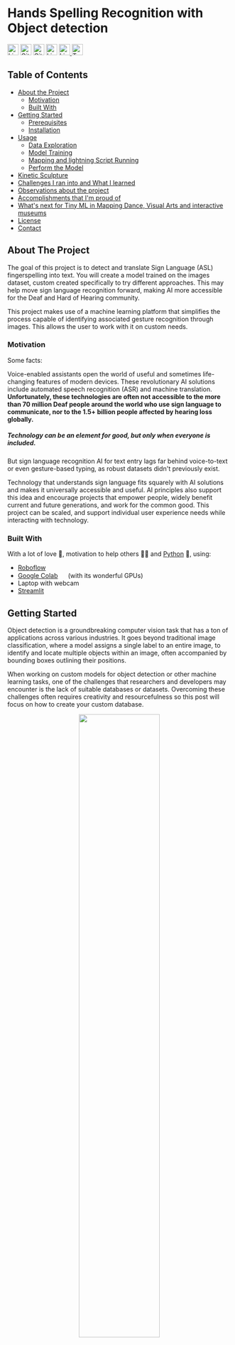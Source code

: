 <!--
*** Thanks for checking out this README Template. If you have a suggestion that would
*** make this better, please fork the tinyml-mapping-backlight and create a pull request or simply open
*** an issue with the tag "suggest".
*** Thanks again! Now go create something AMAZING! :D
***
***
***
*** To avoid retyping too much info. Do a search and replace for the following:
*** fullmakeralchemist, tinyml-mapping-backlight, twitter_handle
-->

<!--#     The TensorFlow Microcontroller Challenge    -->
   <h1>Hands Spelling Recognition with Object detection</h1>

<!-- PROJECT LOGO -->
<!--
<br />
<p align="center">
  <a href="https://github.com/fullmakeralchemist/tinyml-mapping-backlight">
    <img src="assets/logo.png" alt="Logo" width="720">
  </a>
  <br />
  -->

  <img src="https://img.shields.io/github/languages/top/fullmakeralchemist/tinyml-mapping-backlight?style=for-the-badge" alt="License" height="25">
  <img src="https://img.shields.io/github/repo-size/fullmakeralchemist/tinyml-mapping-backlight?style=for-the-badge" alt="GitHub repo size" height="25">
  <img src="https://img.shields.io/github/last-commit/fullmakeralchemist/tinyml-mapping-backlight?style=for-the-badge" alt="GitHub last commit" height="25">
  <img src="https://img.shields.io/github/license/fullmakeralchemist/tinyml-mapping-backlight?style=for-the-badge" alt="License" height="25">

  <a href="https://www.linkedin.com/in/fullmakeralchemist/">
    <img src="https://img.shields.io/badge/-LinkedIn-black.svg?style=for-the-badge&logo=linkedin&colorB=555" alt="LinkedIn" height="25">
  </a>
  <a href="https://twitter.com/makeralchemist/">
    <img src="https://img.shields.io/twitter/follow/makeralchemist?label=Twitter&logo=twitter&style=for-the-badge" alt="Twitter" height="25">
  </a>
  <!--
   <h3 align="center">Tiny ML in Mapping Dance, Visual Arts and interactive museums</h3>
  <p align="center">
    Because Art Inspired Technology, Technology Inspired Art
    <br />
    <a href="https://experiments.withgoogle.com/mapping-dance"><strong>View the project»</strong></a>
    <br />
  </p>
  <p align="center">
  <a href="https://experiments.withgoogle.com/mapping-dance">
    <img src="assets/TFChallengeWinners.png" alt="Logo" width="720">
  </a>
  </p>
  <br />
</p>
<br />
-->

<!-- TABLE OF CONTENTS -->
## Table of Contents

* [About the Project](#about-the-project)
  * [Motivation](#motivation)
  * [Built With](#built-with)
* [Getting Started](#getting-started)
  * [Prerequisites](#prerequisites)
  * [Installation](#installation)
* [Usage](#usage)
  * [Data Exploration](#data-exploration)
  * [Model Training](#model-training)
  * [Mapping and lightning Script Running](#mapping-and-lightning-script-running)
  * [Perform the Model](#perform-the-model)
* [Kinetic Sculpture](#kinetic-sculpture)
* [Challenges I ran into and What I learned](#challenges-i-ran-into-and-what-i-learned)
* [Observations about the project](#observations-about-the-project)
* [Accomplishments that I'm proud of](#accomplishments-that-im-proud-of)
* [What's next for Tiny ML in Mapping Dance, Visual Arts and interactive museums](##whats-next-for-tiny-ml-in-mapping-dance-visual-arts-and-interactive-museums)
* [License](#license)
* [Contact](#contact)

<!-- ABOUT THE PROJECT -->
## About The Project

<!-- [![Tiny ML in Mapping Dance](https://i9.ytimg.com/vi/3YUVTDTo-Zk/mq1.jpg?sqp=CNTs2IcG&rs=AOn4CLBiPsvQ2bGNVZvn_j-nJXj8d81hLA)](https://www.youtube.com/watch?v=3YUVTDTo-Zk) -->

The goal of this project is to detect and translate Sign Language (ASL) fingerspelling into text. You will create a model trained on the images dataset, custom created specifically to try different approaches. This may help move sign language recognition forward, making AI more accessible for the Deaf and Hard of Hearing community.

This project makes use of a machine learning platform that simplifies the process capable of identifying associated gesture recognition through images. This allows the user to work with it on custom needs.

### Motivation

Some facts:

Voice-enabled assistants open the world of useful and sometimes life-changing features of modern devices. These revolutionary AI solutions include automated speech recognition (ASR) and machine translation. **Unfortunately, these technologies are often not accessible to the more than 70 million Deaf people around the world who use sign language to communicate, nor to the 1.5+ billion people affected by hearing loss globally.**

##### Technology can be an element for good, but only when everyone is included.

But sign language recognition AI for text entry lags far behind voice-to-text or even gesture-based typing, as robust datasets didn't previously exist.

Technology that understands sign language fits squarely with AI solutions and makes it universally accessible and useful. AI principles also support this idea and encourage projects that empower people, widely benefit current and future generations, and work for the common good. This project can be scaled, and support individual user experience needs while interacting with technology.

### Built With

With a lot of love 💖, motivation to help others 💪🏼 and [Python](https://www.python.org/) 🐍, using:

* [Roboflow](https://app.roboflow.com/)
* [Google Colab](https://colab.research.google.com/) <img src="https://colab.research.google.com/img/favicon.ico" width="15"> (with its wonderful GPUs)
* Laptop with webcam
* [Streamlit](https://streamlit.io/)


<!-- GETTING STARTED -->
## Getting Started

Object detection is a groundbreaking computer vision task that has a ton of applications across various industries. It goes beyond traditional image classification, where a model assigns a single label to an entire image, to identify and locate multiple objects within an image, often accompanied by bounding boxes outlining their positions.

When working on custom models for object detection or other machine learning tasks, one of the challenges that researchers and developers may encounter is the lack of suitable databases or datasets. Overcoming these challenges often requires creativity and resourcefulness so this post will focus on how to create your custom database.

<p align="center">
<img src="media/dog.png" width="60%">
</p>

### Part 1: Introduction and Setup for Roboflow
Welcome to Part 1 of our three-part tutorial series on Building Your Own Real-Time Object Detection App: Roboflow(YOLOv8) and Streamlit. In this series, we will walk you through the process of building an end-to-end object detection app that can identify objects from a photo. This web app was built only for images because we are using [share.streamlit.io](http://share.streamlit.io/) this is the Streamlit project hub where you can post your Streamlit projects free and it has a limit of 1 GB memory space for the app, there is a few libraries that cover a lot of that space so in another post or series I’ll add more about video and webcam functions to complement this app.

In Part 1, we will introduce the project, give you a demo of the app in action, and explain why I chose Roboflow and Streamlit for this project. We will also guide you through the setup process, including installing dependencies and creating the necessary files and directories.

By the end of this series, you will have the skills to build your own object detection app. So, let’s dive in!

#### Demo of the Object Detection App
This is the web app demo from the project that we are going to create and build together in the Streamlit share cloud. The app Object Detection will Upload an image on the WebApp and show detected objects.

#### Object Detection
Object detection is a computer vision solution that identifies instances of objects in visual media. Object detection scripts draw a bounding box around an instance of a detected object, paired with a label to represent the contents of the box. For example, a person in an image might be labeled “person” and a car might be labeled “vehicle”.

#### What is YOLOv8?
YOLOv8 is the newest state-of-the-art YOLO model that can be used for object detection, image classification, and instance segmentation tasks. YOLOv8 was developed by Ultralytics, this model is used in Roboflow.

#### Why Should I Use YOLOv8?
Here are a few main reasons why you should consider using YOLOv8 for your next computer vision project:

YOLOv8 has a high rate of accuracy measured by COCO and Roboflow 100.
YOLOv8 comes with a lot of developer-convenience features,an a well-structured Python package.
The labeling tool is easy to use and you don’t need to install a tool for that.
And last but not least is not difficult to run it also is faster than use a notebook with TensorFlow. In my case it takes 3 hours to train the model in Google Colab but with Roboflow it took me a few minutes.
Why Streamlit is a Good Choice for Building a ML App
Streamlit makes it easy to build web-based user interfaces for machine learning applications, enabling data scientists and developers to share their work with non-technical stakeholders.

Streamlit is an open-source framework that simplifies the process of building web applications in Python. And it has it’s own project cloud that makes really easy deploy your project.

Project Setup: Installing Dependencies and Creating Required Files and Directories
Before diving into the project, make sure you have the following dependencies installed on your system. In my case I’m a Windows user so everything in this tutorial is working for July 2023 in Windows 11.

For this project I have Python 3.11 but in Streamlit cloud only has the version 3.8 to 3.11 so I recommend using that range of versions and the Python packages that we will use will be PyTorch, Ultralytics and Streamlit. We can install these packages using pip into a separate virtual environment.

#### Creating Virtual Environment
When working on a Python project, it’s important to keep your dependencies separate from your global Python environment to prevent conflicts between different projects, especially with Pytorch.

Make sure you already have installed Python, VS code(or other IDE) and Git. Follow the next steps:

Create a new virtual environment by running the following command in the terminal after venv you can name as you wish your environment:


### Prerequisites

This is short list things you need to use the guide. 

* Python
* Git

Before installing the libraries in Raspberry Pi run the following code lines in the Raspberry Pi terminal:

```
sudo apt update
sudo apt upgrade
```
After updating and upgrading we will write the following command:

```
sudo pip3 install python-vlc
```

To install the Mosquitto Broker enter these next commands:

```
pi@raspberry:~ $ sudo apt install -y mosquitto mosquitto-clients
```

You’ll have to type Y and press Enter to confirm the installation. To make Mosquitto auto start on boot up enter:

```
pi@raspberry:~ $ sudo systemctl enable mosquitto.service
```
```
pi@raspberry:~ $  mosquitto -v
```
This returns the Mosquitto version that is currently running in your Raspberry Pi. It should be 1.5.X or above.

<center>
<img src="assets/mosquittov.png" width="60%">
</center>

#### Raspberry Pi IP Address & Paho Package

To use Mosquitto broker later on your projects, you’ll need your Raspberry Pi IP address. To retrieve your Raspberry Pi IP address, type the next command in your Terminal window:
```
pi@raspberry:~ $ hostname -I
```
<center>
<img src="assets/iprasp.png" width="60%">
</center>

The Paho package provides a client class which enables applications to connect to an MQTT broker to publish messages, and to subscribe to topics and receive published messages. In this project, the Python script is going to publish messages to the ESP8266 to turn the GPIOs on and off to control the lights.
To install paho-mqtt run the following command:

```
sudo pip install paho-mqtt
```

And those are the steps that we will follow to set up our Raspberry Pi. In any case, this specific setup can be seen in the corresponding [Raspberry_Script](https://github.com/fullmakeralchemist/tinyml-mapping-backlight/tree/master/Raspberry_Script) folder.

Now lets see the setup for the Arduino IDE

#### Setup Arduino IDE

To install the ESP8266 Board Package enter:

```
http://arduino.esp8266.com/stable/package_esp8266com_index.json
```
Into Additional Board Manager URLs field in the Arduino v1.6.4+ preferences.

<center>
<img src="assets/boardurl.png" width="60%">
</center>

Next, use the Board manager to install the ESP8266 package.

<center>
<img src="assets/boardmanager.png" width="60%">
</center>

After the install process, you should see that esp8266 package is marked INSTALLED. Close the Boards Manager window once the install process has completed.

Setup ESP8266 Support When you've restarted, select Adafruit Feather HUZZAH ESP8266  from the Tools->Board dropdown.

<center>
<img src="assets/dropdown.png" width="60%">
</center>

#### Getting the MQTT library for the ESP8266
For the ESP8266 to interact with the Raspberry Pi web server, you need to install the PubSubClient [library](https://github.com/knolleary/pubsubclient). This library provides a client for doing simple publish/subscribe messaging with a server that supports MQTT (basically allows your ESP8266 to talk with a Python web server).

##### Installing the Library
1. [Click here to download the PubSubClient library](https://github.com/knolleary/pubsubclient/archive/master.zip). You should have a .zip folder in your Downloads folder
2. Unzip the .zip folder and you should get pubsubclient-master folder
3. Rename your folder from pubsubclient-master to pubsubclient
4. Move the pubsubclient folder to your Arduino IDE installation libraries folder
5. Then, re-open your Arduino IDE

The library comes with a number of example sketches. See File > Examples > PubSubClient within the Arduino IDE software.

Finally, you can upload the full [sketch](https://github.com/fullmakeralchemist/tinyml-mapping-backlight/tree/master/ESP8266_Sketches/lightsmqtt) to your ESP8266 (replace with your SSID, password and RPi IP address **see the comments in the sketch**):

### Run the script


Clone the tinyml-mapping-backlight repo, download it or just copy and paste from the files from this repo:
bash
```
git clone https://github.com/fullmakeralchemist/tinyml-mapping-backlight
```

The simplest way is just using the Thonny IDE which is included with Raspberry Pi OS, Thonny comes with Python 3.6 built in, so you don’t need to install anything. Just open up the program, which you’ll find under Menu > Programming. It offers a lot of advanced features not currently available in the Python 3 (IDLE) program. Also you can follow my guide to install Visual Studio Code, but some libraries show some errors trying to run the script. So I recommend you to use the Thonny IDE.

<center>
<img src="assets/run.png" width="60%">
</center>

<!-- USAGE EXAMPLES -->
## Usage

### Data Exploration

The dataset used for this project was obtained from the capture_acc_gyro file, you can find it in the [Repository](https://github.com/fullmakeralchemist/tinyml-mapping-backlight/tree/master/Arduino_Sketches/capture_acc_gyro). This dataset records 119 x,y and z acceleration and gyroscope data from on-board IMU and prints it to the Serial Monitor for one second when the significant motion is detected and prints the data in CSV format. This data will be copied and pasted into a text file and this text fill will be saved as a CSV file. To be uploaded to the Google Collab [Notebook](https://github.com/fullmakeralchemist/tinyml-mapping-backlight/blob/master/notebook/tinyml_Gesture.ipynb) to train.
<center>
<img src="assets/5.png" width="60%">
</center>

### Model Training

After reading Tiny ML Machine Learning with TensorFlow Lite on Arduino and Ultra-Low-Power Microcontrollers, I found this [resource](https://github.com/arduino/ArduinoTensorFlowLiteTutorials/) that helped me a lot to just focus on making some tests with different movements, training and testing with the Arduino board.

<center>
<img src="assets/4.png" width="60%">
</center>

As part of the project development I have implemented the proposed model using Tensorflow 2.0. For training I used the previously mentioned CSV files obtained from Arduino on a Google Colab environment using GPUs. So far the model was trained for 600 epochs using a batch size of 64. The training history can be seen in the following graphs:

<center>
<img src="assets/6.png" width="60%">
</center>

Although the results may not seem quite good, the model has achieved an accuracy value of 0.9149 on the validation dataset with 600 training epochs, with a record of at least 20 repeats of the movement recorded with the arduino capture file, also I try with 30 and 40 reparts, with more repetitions of the movement gets a better result, the problem is it gets tired repeat a movement so many times. We can get a general idea of the model performance in the arduino [TinyIMU file](https://github.com/fullmakeralchemist/tinyml-mapping-backlight/tree/master/Arduino_Sketches) running the model printing the **line data.f[i] in the loop through the output tensor values from the model**.

The trained model architecture, quantized model with tflite and encoded the Model in an Arduino Header File(for the deployment in the Arduino board) can be found in the model folder. Finally, if you want to re-train the model and verify the results on your own, you have to upload the csv files found in this [folder](https://github.com/fullmakeralchemist/tinyml-mapping-backlight/tree/master/CSV_Files).

### Mapping and lightning Script Running

<center>
<img src="assets/Mapping_Dance_Hero.gif" width="60%">
</center>

The script is the base of interaction for the player of mapping and lightning during the movements made. 
The script has been entirely developed with Python on top of a VLC and MQTT integration, for a more intuitive and synchronous interaction. The script serves a real-time player, and lightning activation is served through the trained model that is deployed on the Arduino Nano 33 BLE Sense, which sends the data by serial connection to a ESP8266 board wireless using the MQTT broker. The script has to be changed on the line using the IP from the Raspberry to access the remote control of the lights and if the media is differente will have to be changed the path and the file name. I added the media that I used for this project on this [link](https://drive.google.com/drive/folders/1uIEMpqL8vLfNuTHD6CSaq_Hc-jH8DiS8?usp=sharing).

<center>
<img src="assets/7.png" width="60%">
</center>

### Perform the Model

The following image illustrates a general idea of the model working with the Raspberry Pi and the ESP8266 :

<center>
<img src="assets/8.png" width="60%">
</center>

Once that model has been trained, saved, quantized, encoded in an Arduino Header File to use in an Arduino Nano 33 BLE Sense and downloaded, the model has been ported into a TinyIMU Ino file. The Arduino connects directly to the Raspberry, then the lights mqtt ino file is uploaded to the ESP8266 board. We can run the script to run the animation on the projector and activate the lights as the deployed model predicts ([Raspberry Pi Script](https://github.com/fullmakeralchemist/tinyml-mapping-backlight/tree/master/Raspberry_Script) **Beforre runing the script make sure that the path on the script condition is right**).

The script that serves as the interface between the Raspberry Pi, Arduino and the ESP8266 BOARD is capable of printing the state of the VLC player as well as the MQTT connection don’t need the internet connection, just connected to the same router that is connected the ESP8266 board and the Arduno also can works on a hotspot in a smartphone. In general, the script takes only ~14% of the Raspberry Pi CPU it could be more if there are a lot of VLC windows open so I add a condition related to the state of the player so when the animation is over the player is closed to reduce the CPU use to avoid unnecessary CPU usage.

## Kinetic Sculpture

The kinetic sculpture is a concept. A small servo motor controls the movement in the sculpture. This could be added to the performance as a “dance partner” expanding the possibilities of creativity for the artist with this kind of elements, also in a museum maybe adding in a planetarium to start a cinematic with planet movements as an example of this automation applications with Tiny ML. Here are some examples of motors that could be integrated.

<center>
<img src="assets/servogi.gif" width="60%">
</center>

<center>
<img src="assets/rbgservo.gif" width="60%">
</center>

<center>
<img src="assets/bugs.gif" width="60%">
</center>

<center>
<img src="assets/arm.gif" width="60%">
</center>

## Challenges I ran into and What I learned

One of the main challenges was to create a model in Tensorflow without having much knowledge about Machine Learning, my major area of studies is hydrology, and irrigation. That's why I got the Tiny ML book from Pete Warden and Daniel Situnayake and then I found the Tiny Ml Workshop resource may result in the most suitable code resource to tackle this area of necessity. 

The second main challenge (once I learned about creating the model on Arduino) was to create bluetooth connections without having much knowledge about the BLE library, I used before for other irrigation projects WiFi connection using Firebase real-time database and MQTT. This is why I found that Mosquitto and Paho on Raspberry Pi may result in the most suitable technologies to tackle wireless connection, so it could get control in real-time. 

Finally, this is the first time I use a trained model using tflite on an Arduino with Raspberry Pi. In the end, I learned that whenever you may think that you found no way out, the motivation may help you to find alternative solutions with new technologies.

**About the Bluetooth attempt here is the script and the sketch to get data through a [bluetooth connection](https://github.com/fullmakeralchemist/tinyml-mapping-backlight/tree/master/Bluetooth_attempt) follow the instructions**

## Observations about the project

The Bluetooth connection has a limited number of devices to connect on the Raspberry Pi, it only allows 7 devices using bluetooth. In windows is 10 devices so with a lot of dancers it will be difficult using bluetooth. 

Training the moves could be hard doing more than 20 repetitions of a movement, also I realize recording the moves, that is necessary to be really precise doing the movements, the difference in each repetition affects the model precision. 

## Accomplishments that I'm proud of

- Building a custom script to just change a few variables
- Sending data using the BLE library to my laptop using Python
- Sending messages to a ESP8266 board using MQTT
- Learning new technologies in a record time
- Start creating a tool that will help others

## What's next for Tiny ML in Mapping Dance, Visual Arts and interactive museums

- Develop own embedded device for the model deployment (which should already include a accelerometer, gyroscope and a wifi connection)
- Improve user data acquisition through the accelerometer and gyroscope.
- Add Bluetooth recording of accelerometer and gyroscope (you can find a file using python as a receiver of the information and the INO file that sends the data through the BLE library).
- Implement in a dance presentation or a museum (also in my house in holidays)
- Add kinetic sculptures with servo motors to add an effect like the matilda movie.
- Test prototype with a dancer.
- Add the MadMapper API to add more visual effects with the animations.

<center>
<img src="assets/matilda.gif" width="60%">
</center>

## License


<!-- CONTACT -->
## Contact

Eduardo Padron - [@makeralchemist](https://twitter.com/makeralchemist) - 

Project Link: [https://github.com/fullmakeralchemist/tinyml-mapping-backlight](https://github.com/fullmakeralchemist/tinyml-mapping-backlight)

IF YOU THINK THAT YOU CAN HELP ME TO HELP OTHERS, PLEASE DO NOT HESITATE TO CONTACT ME.

<!-- ACKNOWLEDGEMENTS -->
## Acknowledgements

* Icons made by [Flat Icons](https://www.flaticon.com/authors/flat-icons) from [www.flaticon.com](https://www.flaticon.com/)
* Images and gifs made by [Canva](https://www.canva.com/) 
* Thanks to the Tensorflow team Arduino and Raspberry Pi for developing such an incredible technology